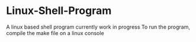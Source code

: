 # Linux-Shell-Program
A linux based shell program currently work in progress
To run the program, compile the make file on a linux console
